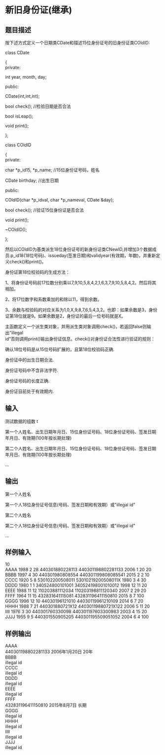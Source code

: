  # 新旧身份证(继承)  
  
 ## 题目描述  
 按下述方式定义一个日期类CDate和描述15位身份证号的旧身份证类COldID:  
   
 class CDate  
   
 {  
 private:  
   
 int year, month, day;  
   
 public:  
   
 CDate(int,int,int);  
   
 bool check(); //检验日期是否合法  
   
 bool isLeap();  
   
 void print();  
   
 };  
   
 class COldID  
   
 {  
 private:  
   
 char *p_id15, *p_name; //15位身份证号码，姓名  
   
 CDate birthday; //出生日期  
   
 public:  
   
 COldID(char *p_idval, char *p_nameval, CDate &day);  
   
 bool check(); //验证15位身份证是否合法  
   
 void print();  
   
 ~COldID();  
   
 };  
   
 然后以COldID为基类派生18位身份证号的新身份证类CNewID,并增加3个数据成员:p_id18(18位号码)、issueday(签发日期)和validyear(有效期，年数)，并重新定义check()和print()。  
   
 身份证第18位校验码的生成方法：  
   
 1、将身份证号码前17位数分别乘以7,9,10,5,8,4,2,1,6,3,7,9,10,5,8,4,2。然后将其相加。  
   
 2、将17位数字和系数乘加的和除以11，得到余数。  
   
 3、余数与校验码的对应关系为1,0,X,9,8,7,6,5,4,3,2。也即：如果余数是3，身份证第18位就是9。如果余数是2，身份证的最后一位号码就是X。  
   
 主函数定义一个派生类对象，并用派生类对象调用check()，若返回false则输出“illegal  
 id”否则调用print()输出身份证信息。check()对身份证合法性进行验证的规则：  
   
 确认18位号码是从15位号码扩展的，且第18位校验码正确.  
   
 身份证中的出生日期合法.  
   
 身份证号码中不含非法字符.  
   
 身份证号码的长度正确.  
   
 身份证目前处于有效期内.  
   
 ## 输入  
 测试数据的组数 t  
   
 第一个人姓名、出生日期年月日、15位身份证号码、18位身份证号码、签发日期年月日、有效期(100年按长期处理)  
   
 第二个人姓名、出生日期年月日、15位身份证号码、18位身份证号码、签发日期年月日、有效期(100年按长期处理)  
   
 …  
   
 ## 输出  
 第一个人姓名  
   
 第一个人18位身份证号信息(号码、签发日期和有效期）或"illegal id"  
   
 第二个人姓名  
   
 第二个人18位身份证号信息(号码、签发日期和有效期）或"illegal id"  
   
 …  
   
 ## 样例输入  
 10  
 AAAA 1988 2 28 440301880228113 440301198802281133 2006 1 20 20  
 BBBB 1997 4 30 440301980808554 440301199808085541 2015 2 2 10  
 CCCC 1920 5 8 530102200508011 53010219200508011X 1980 3 4 30  
 DDDD 1980 1 1 340524800101001 340524198001010012 1998 12 11 20  
 EEEE 1988 11 12 110203881112034 110203198811120340 2007 2 29 20  
 FFFF 1964 11 15 432831641115081 432831196411150810 2015 8 7 100  
 GGGG 1996 12 10 44030196121010 44030119961210109 2014 6 7 20  
 HHHH 1988 7 21 440301880721X12 44030119880721X122 2006 5 11 20  
 IIII 1976 3 30 440301760330098 440301197603300983 2003 4 15 20  
 JJJJ 1955 9 5 440301550905205 440301195509051052 2004 6 4 100  
 ## 样例输出  
 AAAA  
 440301198802281133 2006年1月20日 20年  
 BBBB  
 illegal id  
 CCCC  
 illegal id  
 DDDD  
 illegal id  
 EEEE  
 illegal id  
 FFFF  
 432831196411150810 2015年8月7日 长期  
 GGGG  
 illegal id  
 HHHH  
 illegal id  
 IIII  
 illegal id  
 JJJJ  
 illegal id  
   
   
  
